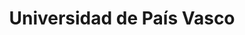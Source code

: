 ---
title: "Universidad de País Vasco"
external_link: "https://www.ehu.eus/es/covid-19"
type: "pais-vasco"
file_title: "Acuerdo Adaptación Enseñanza"
file_link: "https://www.ehu.eus/es/orientaciones-para-la-planificaci%C3%B3n-de-la-ense%C3%B1anza-y-el-aprendizaje"
---